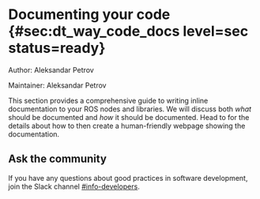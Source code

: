 # Documenting your code {#sec:dt_way_code_docs level=sec status=ready}

Author: Aleksandar Petrov

Maintainer: Aleksandar Petrov

<minitoc/>

This section provides a comprehensive guide to writing inline documentation to your ROS nodes and libraries. We will discuss both _what_ should be documented and _how_ it should be documented. Head to [](#dt_way_build_docs) for the details about how to then create a human-friendly webpage showing the documentation.


## Ask the community

If you have any questions about good practices in software development,
join the Slack channel 
[#info-developers](https://duckietown.slack.com/archives/CMQLLDAF8).

